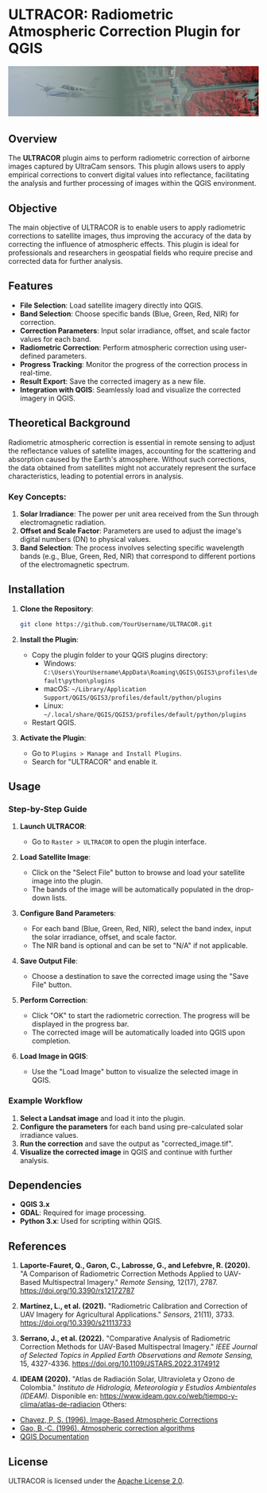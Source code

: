# ULTRACOR: Radiometric Atmospheric Correction Plugin for QGIS

![ULTRACOR Logo](banner.png)

## Overview

The **ULTRACOR** plugin aims to perform radiometric correction of airborne images captured by UltraCam sensors. This plugin allows users to apply empirical corrections to convert digital values into reflectance, facilitating the analysis and further processing of images within the QGIS environment.

## Objective

The main objective of ULTRACOR is to enable users to apply radiometric corrections to satellite images, thus improving the accuracy of the data by correcting the influence of atmospheric effects. This plugin is ideal for professionals and researchers in geospatial fields who require precise and corrected data for further analysis.

## Features

- **File Selection**: Load satellite imagery directly into QGIS.
- **Band Selection**: Choose specific bands (Blue, Green, Red, NIR) for correction.
- **Correction Parameters**: Input solar irradiance, offset, and scale factor values for each band.
- **Radiometric Correction**: Perform atmospheric correction using user-defined parameters.
- **Progress Tracking**: Monitor the progress of the correction process in real-time.
- **Result Export**: Save the corrected imagery as a new file.
- **Integration with QGIS**: Seamlessly load and visualize the corrected imagery in QGIS.

## Theoretical Background

Radiometric atmospheric correction is essential in remote sensing to adjust the reflectance values of satellite images, accounting for the scattering and absorption caused by the Earth's atmosphere. Without such corrections, the data obtained from satellites might not accurately represent the surface characteristics, leading to potential errors in analysis.

### Key Concepts:

1. **Solar Irradiance**: The power per unit area received from the Sun through electromagnetic radiation.
2. **Offset and Scale Factor**: Parameters are used to adjust the image's digital numbers (DN) to physical values.
3. **Band Selection**: The process involves selecting specific wavelength bands (e.g., Blue, Green, Red, NIR) that correspond to different portions of the electromagnetic spectrum.

## Installation

1. **Clone the Repository**:
    ```sh
    git clone https://github.com/YourUsername/ULTRACOR.git
    ```

2. **Install the Plugin**:
    - Copy the plugin folder to your QGIS plugins directory:
      - Windows: `C:\Users\YourUsername\AppData\Roaming\QGIS\QGIS3\profiles\default\python\plugins`
      - macOS: `~/Library/Application Support/QGIS/QGIS3/profiles/default/python/plugins`
      - Linux: `~/.local/share/QGIS/QGIS3/profiles/default/python/plugins`
    - Restart QGIS.

3. **Activate the Plugin**:
    - Go to `Plugins > Manage and Install Plugins`.
    - Search for "ULTRACOR" and enable it.

## Usage

### Step-by-Step Guide

1. **Launch ULTRACOR**:
   - Go to `Raster > ULTRACOR` to open the plugin interface.

2. **Load Satellite Image**:
   - Click on the "Select File" button to browse and load your satellite image into the plugin.
   - The bands of the image will be automatically populated in the drop-down lists.

3. **Configure Band Parameters**:
   - For each band (Blue, Green, Red, NIR), select the band index, input the solar irradiance, offset, and scale factor.
   - The NIR band is optional and can be set to "N/A" if not applicable.

4. **Save Output File**:
   - Choose a destination to save the corrected image using the "Save File" button.

5. **Perform Correction**:
   - Click "OK" to start the radiometric correction. The progress will be displayed in the progress bar.
   - The corrected image will be automatically loaded into QGIS upon completion.

6. **Load Image in QGIS**:
   - Use the "Load Image" button to visualize the selected image in QGIS.

### Example Workflow

1. **Select a Landsat image** and load it into the plugin.
2. **Configure the parameters** for each band using pre-calculated solar irradiance values.
3. **Run the correction** and save the output as "corrected_image.tif".
4. **Visualize the corrected image** in QGIS and continue with further analysis.

## Dependencies

- **QGIS 3.x**
- **GDAL**: Required for image processing.
- **Python 3.x**: Used for scripting within QGIS.

## References

1. **Laporte-Fauret, Q., Garon, C., Labrosse, G., and Lefebvre, R. (2020).** 
   "A Comparison of Radiometric Correction Methods Applied to UAV-Based Multispectral Imagery." 
   *Remote Sensing,* 12(17), 2787. https://doi.org/10.3390/rs12172787

2. **Martínez, L., et al. (2021).** 
   "Radiometric Calibration and Correction of UAV Imagery for Agricultural Applications." 
   *Sensors,* 21(11), 3733. https://doi.org/10.3390/s21113733

3. **Serrano, J., et al. (2022).** 
   "Comparative Analysis of Radiometric Correction Methods for UAV-Based Multispectral Imagery." 
   *IEEE Journal of Selected Topics in Applied Earth Observations and Remote Sensing,* 15, 4327-4336. https://doi.org/10.1109/JSTARS.2022.3174912

4. **IDEAM (2020).** 
   "Atlas de Radiación Solar, Ultravioleta y Ozono de Colombia." 
   *Instituto de Hidrología, Meteorología y Estudios Ambientales (IDEAM).* 
   Disponible en: https://www.ideam.gov.co/web/tiempo-y-clima/atlas-de-radiacion
Others:
- [Chavez, P. S. (1996). Image-Based Atmospheric Corrections](https://www.sciencedirect.com/science/article/pii/S0034425796000953)
- [Gao, B.-C. (1996). Atmospheric correction algorithms](https://www.osapublishing.org/ao/fulltext.cfm?uri=ao-35-15-2699&id=145358)
- [QGIS Documentation](https://docs.qgis.org/)

## License

ULTRACOR is licensed under the [Apache License 2.0](https://www.apache.org/licenses/LICENSE-2.0).

